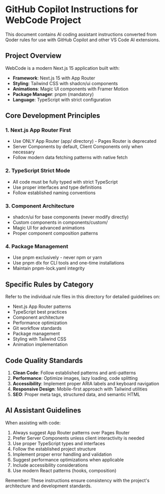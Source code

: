 # GitHub Copilot Instructions for WebCode Project

This document contains AI coding assistant instructions converted from Qoder rules for use with GitHub Copilot and other VS Code AI extensions.

## Project Overview

WebCode is a modern Next.js 15 application built with:

- **Framework**: Next.js 15 with App Router
- **Styling**: Tailwind CSS with shadcn/ui components
- **Animations**: Magic UI components with Framer Motion
- **Package Manager**: pnpm (mandatory)
- **Language**: TypeScript with strict configuration

## Core Development Principles

### 1. Next.js App Router First

- Use ONLY App Router (app/ directory) - Pages Router is deprecated
- Server Components by default, Client Components only when necessary
- Follow modern data fetching patterns with native fetch

### 2. TypeScript Strict Mode

- All code must be fully typed with strict TypeScript
- Use proper interfaces and type definitions
- Follow established naming conventions

### 3. Component Architecture

- shadcn/ui for base components (never modify directly)
- Custom components in components/custom/
- Magic UI for advanced animations
- Proper component composition patterns

### 4. Package Management

- Use pnpm exclusively - never npm or yarn
- Use pnpm dlx for CLI tools and one-time installations
- Maintain pnpm-lock.yaml integrity

## Specific Rules by Category

Refer to the individual rule files in this directory for detailed guidelines on:

- Next.js App Router patterns
- TypeScript best practices
- Component architecture
- Performance optimization
- Git workflow standards
- Package management
- Styling with Tailwind CSS
- Animation implementation

## Code Quality Standards

1. **Clean Code**: Follow established patterns and anti-patterns
2. **Performance**: Optimize images, lazy loading, code splitting
3. **Accessibility**: Implement proper ARIA labels and keyboard navigation
4. **Responsive Design**: Mobile-first approach with Tailwind utilities
5. **SEO**: Proper meta tags, structured data, and semantic HTML

## AI Assistant Guidelines

When assisting with code:

1. Always suggest App Router patterns over Pages Router
2. Prefer Server Components unless client interactivity is needed
3. Use proper TypeScript types and interfaces
4. Follow the established project structure
5. Implement proper error handling and validation
6. Suggest performance optimizations when applicable
7. Include accessibility considerations
8. Use modern React patterns (hooks, composition)

Remember: These instructions ensure consistency with the project's architecture and development standards.
